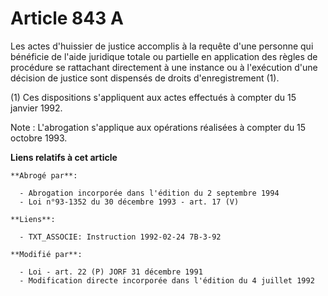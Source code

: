 # Article 843 A

Les actes d'huissier de justice accomplis à la requête d'une personne qui bénéficie de l'aide juridique totale ou partielle
en application des règles de procédure se rattachant directement à une instance ou à l'exécution d'une décision de justice
sont dispensés de droits d'enregistrement (1).

(1) Ces dispositions s'appliquent aux actes effectués à compter du 15 janvier 1992.

Note : L'abrogation s'applique aux opérations réalisées à compter du 15 octobre 1993.

**Liens relatifs à cet article**

	**Abrogé par**:

	  - Abrogation incorporée dans l'édition du 2 septembre 1994
	  - Loi n°93-1352 du 30 décembre 1993 - art. 17 (V)

	**Liens**:

	  - TXT_ASSOCIE: Instruction 1992-02-24 7B-3-92

	**Modifié par**:

	  - Loi - art. 22 (P) JORF 31 décembre 1991
	  - Modification directe incorporée dans l'édition du 4 juillet 1992
